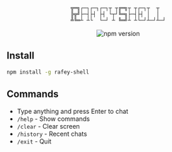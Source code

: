 <div align="center">

```
╦═╗┌─┐┌─┐┌─┐┬ ┬╔═╗┬ ┬┌─┐┬  ┬  
╠╦╝├─┤├┤ ├┤ └┬┘╚═╗├─┤├┤ │  │  
╩╚═┴ ┴└  └─┘ ┴ ╚═╝┴ ┴└─┘┴─┘┴─┘
```

<p>
  <img src="https://img.shields.io/npm/v/rafey-shell?style=flat-square&color=cb3837" alt="npm version"/>
</p>

</div>

## Install

```bash
npm install -g rafey-shell
```

## Commands

- Type anything and press Enter to chat
- `/help` - Show commands
- `/clear` - Clear screen
- `/history` - Recent chats
- `/exit` - Quit
